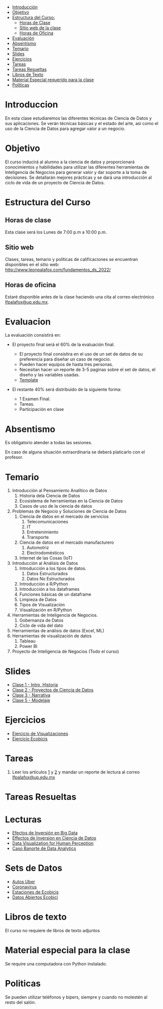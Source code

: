 
- [Introducción](#introduccion)
- [Objetivo](#objetivo)
- [Estructura del Curso:](#estrctura-del-curso)
    - [Horas de Clase](#horas-de-clase)
    - [Sitio web de la clase](#sitio-web)
    - [Horas de Oficina](#horas-de-oficina)
- [Evaluación](#evaluacion)
- [Absentismo](#absentismo)
- [Temario](#temario)
- [Slides](#slides)
- [Ejercicios](#ejercicios)
- [Tareas](#tareas)
- [Tareas Resueltas](#tareas-resueltas)
- [Libros de Texto](#libros-de-texto)
- [Material Especial requerido para la clase](#material-especial-para-clase)
- [Políticas](#politicas)


# Introduccion

En esta clase estudiaremos las diferentes técnicas de Ciencia de Datos y sus aplicaciones. Se verán técnicas básicas y el estado del arte, así como el uso de la Ciencia de Datos para agregar valor a un negocio.

# Objetivo

El curso inducirá al alumno a la ciencia de datos y proporcionará conocimientos y habilidades para utilizar las diferentes herramientas de Inteligencia de Negocios para generar valor y dar soporte a la toma de decisiones. Se detallarán mejores prácticas y se dará una introducción al ciclo de vida de un proyecto de Ciencia de Datos.

# Estructura del Curso

## Horas de clase

Esta clase será los Lunes de 7:00 p.m a 10:00 p.m.

## Sitio web

Clases, tareas, temario y políticas de calificaciones se encuentran disponibles en el sitio web: http://www.leonpalafox.com/fundamentos_ds_2022/
## Horas de oficina

Estaré disponible antes de la clase haciendo una cita al correo electrónico lfpalafox@up.edu.mx.

# Evaluacion

La evaluación consistirá en:

- El proyecto final será el 60% de la evaluación final.
    - El proyecto final consistira en el uso de un set de datos de su preferencia para diseñar un caso de negocio.
    - Pueden hacer equipos de hasta tres personas.
    - Necesitan hacer un reporte de 3-5 paginas sobre el set de datos, el diseño y las variables usadas.
    - [Template](https://github.com/leonpalafox/dsclase/blob/master/Resources/TemplateProyecto.docx)

- El restante 40% será distribuido de la siguiente forma:
    - 1 Examen Final. 
    - Tareas.
    - Participación en clase


# Absentismo
Es obligatorio atender a todas las sesiones.

En caso de alguna situación extraordinaria se deberá platicarlo con el profesor.

# Temario

1.  Introducción al Pensamiento Analítico de Datos
    1. Historia dela Ciencia de Datos
    2. Ecosistema de herramientas en la Ciencia de Datos
    3. Casos de uso de la ciencia de datos
2.  Problemas de Negocio y Soluciones de Ciencia de Datos
    1. Ciencia de datos en el mercado de servicios
        1. Telecomunicaciones
        2. IT
        3. Entretenimiento
        4. Transporte
    2. Ciencia de datos en el mercado manufacturero
        1. Automotriz
        2. Electrodomésticos
    3. Internet de las Cosas (IoT)
3.  Introducción al Análisis de Datos
    1. Introducción a los tipos de datos.
        1. Datos Estructurados
        2. Datos No Estructurados
    2. Introducción a R/Python
    3. Introducción a los dataframes 
    4. Funciones básicas de un dataframe
    5. Limpieza de Datos
    6. Tipos de Visualización
    7. Visualización en R/Python
4.  Herramientas de Inteligencia de Negocios.
    1. Gobernanza de Datos
    2. Ciclo de vida del dato
5.  Herramientas de análisis de datos (Excel, ML)
6.  Herramientas de visualización de datos
    1. Tableau
    2. Power BI
7.  Proyecto de Inteligencia de Negocios (Todo el curso)



# Slides


- [Clase 1 - Intro, Historia](https://github.com/leonpalafox/fundamentos_ds_2022/blob/master/Slides/Clase_1_2020.pptx)
- [Clase 2 - Proyectos de Ciencia de Datos](https://github.com/leonpalafox/fundamentos_ds_2022/blob/master/Slides/Clase_2_2020.pptx)
- [Clase 3 - Narrativa](https://github.com/leonpalafox/fundamentos_ds_2022/blob/master/Slides/Clase_3_2020.pptx)
- [Clase 5 - Modelaje](https://github.com/leonpalafox/fundamentos_ds_2022/blob/master/Slides/Clase_5_2020.pptx)




# Ejercicios

- [Ejercicio de Visualizaciones](https://colab.research.google.com/drive/1FU3yeJlsvwrg5yyt4OQ5br0Aw5cWy4Su)
- [Ejercicio Ecobicis](https://colab.research.google.com/drive/1jYEq21V8FzNQnN1P2l6nW77g4-d7Ppvj)


# Tareas

1. Leer los artículos [1](https://github.com/leonpalafox/fundamentos_ds/blob/master/Resources/articles/BigDataInvestement.pdf) y [2](https://github.com/leonpalafox/fundamentos_ds/blob/master/Resources/articles/DataScienceEffects.pdf) y mandar un reporte de lectura al correo lfpalafox@up.edu.mx

# Tareas Resueltas


# Lecturas

- [Efectos de Inversión en Big Data](https://github.com/leonpalafox/fundamentos_ds/blob/master/Resources/articles/BigDataInvestement.pdf)
- [Effectos de Inversion en Ciencia de Datos](https://github.com/leonpalafox/fundamentos_ds/blob/master/Resources/articles/DataScienceEffects.pdf)
- [Data Visualization for Human Perception](https://www.interaction-design.org/literature/book/the-encyclopedia-of-human-computer-interaction-2nd-ed/data-visualization-for-human-perception)
- [Caso Banorte de Data Analytics](https://hbr.org/2018/01/how-one-company-made-its-analytics-investment-pay-off)

# Sets de Datos

- [Autos Uber](https://raw.githubusercontent.com/leonpalafox/mlclase/master/Unsupervised/data_clustering/uber-raw-data-jul14.csv)
- [Coronavirus](https://raw.githubusercontent.com/CSSEGISandData/COVID-19/master/csse_covid_19_data/csse_covid_19_time_series/time_series_19-covid-Confirmed.csv)
- [Estaciones de Ecobicis](https://raw.githubusercontent.com/leonpalafox/dsclase_2019_1/master/ecobicis/data/estaciones.csv)
- [Datos Abiertos Ecobici](https://www.ecobici.cdmx.gob.mx/es/informacion-del-servicio/open-data)


# Libros de texto

El curso no requiere de libros de texto adjuntos

# Material especial para la clase

Se require una computadora con Python instalado.

# Politicas

Se pueden utilizar teléfonos y bipers, siempre y cuando no molestén al resto del salón.




